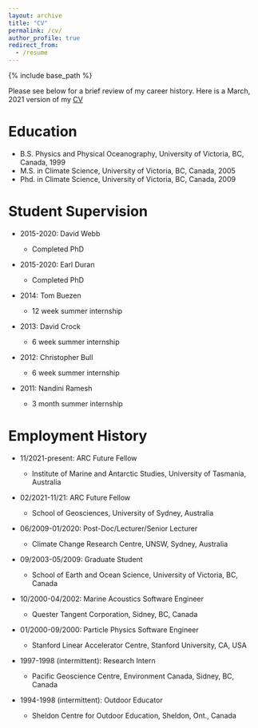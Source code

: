 ```yaml
---
layout: archive
title: "CV"
permalink: /cv/
author_profile: true
redirect_from:
  - /resume
---
```


{% include base_path %}

<p>Please see below for a brief review of my career history. Here is a March, 2021 version of my <a href="/files/PSpence_CV.pdf">CV</a></p>

Education
======
* B.S. Physics and Physical Oceanography, University of Victoria, BC, Canada, 1999
* M.S. in Climate Science, University of Victoria, BC, Canada, 2005
* Phd. in Climate Science, University of Victoria, BC, Canada, 2009

Student Supervision
======
  
* 2015-2020: David Webb
  * Completed PhD

* 2015-2020: Earl Duran
  * Completed PhD

* 2014: Tom Buezen
  * 12 week summer internship

* 2013: David Crock
  * 6 week summer internship

* 2012: Christopher Bull
  * 6 week summer internship

* 2011: Nandini Ramesh
  * 3 month summer internship

Employment History
======
* 11/2021-present: ARC Future Fellow
  * Institute of Marine and Antarctic Studies, University of Tasmania, Australia

* 02/2021-11/21: ARC Future Fellow
  * School of Geosciences, University of Sydney, Australia

* 06/2009-01/2020: Post-Doc/Lecturer/Senior Lecturer
  * Climate Change Research Centre, UNSW, Sydney, Australia

* 09/2003-05/2009: Graduate Student
  * School of Earth and Ocean Science, University of Victoria, BC, Canada

* 10/2000-04/2002: Marine Acoustics Software Engineer
  * Quester Tangent Corporation, Sidney, BC, Canada

* 01/2000-09/2000: Particle Physics Software Engineer
  * Stanford Linear Accelerator Centre, Stanford University, CA, USA

* 1997-1998 (intermittent): Research Intern
  * Pacific Geoscience Centre, Environment Canada, Sidney, BC, Canada

* 1994-1998 (intermittent): Outdoor Educator
  * Sheldon Centre for Outdoor Education, Sheldon, Ont., Canada



